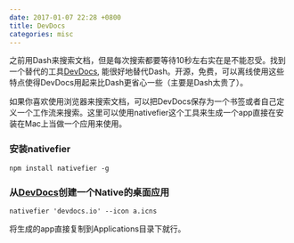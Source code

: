 ```yaml
---
date: 2017-01-07 22:28 +0800
title: DevDocs
categories: misc
---
```


之前用Dash来搜索文档，但是每次搜索都要等待10秒左右实在是不能忍受。找到一个替代的工具[DevDocs](http://devdocs.io/), 能很好地替代Dash。开源，免费，可以离线使用这些特点使得DevDocs用起来比Dash更省心一些（主要是Dash太贵了）。

如果你喜欢使用浏览器来搜索文档，可以把DevDocs保存为一个书签或者自己定义一个工作流来搜索。这里可以使用nativefier这个工具来生成一个app直接在安装在Mac上当做一个应用来使用。

### 安装nativefier
```
npm install nativefier -g
```

### 从[DevDocs](http://devdocs.io/)创建一个Native的桌面应用
```
nativefier 'devdocs.io' --icon a.icns
```

将生成的app直接复制到Applications目录下就行。

